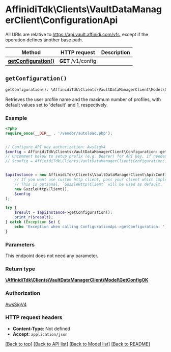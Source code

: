 # AffinidiTdk\Clients\VaultDataManagerClient\ConfigurationApi

All URIs are relative to https://api.vault.affinidi.com/vfs, except if the operation defines another base path.

| Method | HTTP request | Description |
| ------------- | ------------- | ------------- |
| [**getConfiguration()**](ConfigurationApi.md#getConfiguration) | **GET** /v1/config |  |


## `getConfiguration()`

```php
getConfiguration(): \AffinidiTdk\Clients\VaultDataManagerClient\Model\GetConfigOK
```



Retrieves the user profile name and the maximum number of profiles, with default values set to 'default' and 1, respectively.

### Example

```php
<?php
require_once(__DIR__ . '/vendor/autoload.php');


// Configure API key authorization: AwsSigV4
$config = AffinidiTdk\Clients\VaultDataManagerClient\Configuration::getDefaultConfiguration()->setApiKey('Authorization', 'YOUR_API_KEY');
// Uncomment below to setup prefix (e.g. Bearer) for API key, if needed
// $config = AffinidiTdk\Clients\VaultDataManagerClient\Configuration::getDefaultConfiguration()->setApiKeyPrefix('Authorization', 'Bearer');


$apiInstance = new AffinidiTdk\Clients\VaultDataManagerClient\Api\ConfigurationApi(
    // If you want use custom http client, pass your client which implements `GuzzleHttp\ClientInterface`.
    // This is optional, `GuzzleHttp\Client` will be used as default.
    new GuzzleHttp\Client(),
    $config
);

try {
    $result = $apiInstance->getConfiguration();
    print_r($result);
} catch (Exception $e) {
    echo 'Exception when calling ConfigurationApi->getConfiguration: ', $e->getMessage(), PHP_EOL;
}
```

### Parameters

This endpoint does not need any parameter.

### Return type

[**\AffinidiTdk\Clients\VaultDataManagerClient\Model\GetConfigOK**](../Model/GetConfigOK.md)

### Authorization

[AwsSigV4](../../README.md#AwsSigV4)

### HTTP request headers

- **Content-Type**: Not defined
- **Accept**: `application/json`

[[Back to top]](#) [[Back to API list]](../../README.md#endpoints)
[[Back to Model list]](../../README.md#models)
[[Back to README]](../../README.md)
